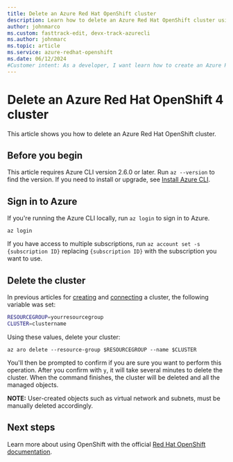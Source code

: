 ```yaml
---
title: Delete an Azure Red Hat OpenShift cluster
description: Learn how to delete an Azure Red Hat OpenShift cluster using the Azure CLI.
author: johnmarco
ms.custom: fasttrack-edit, devx-track-azurecli
ms.author: johnmarc
ms.topic: article
ms.service: azure-redhat-openshift
ms.date: 06/12/2024
#Customer intent: As a developer, I want learn how to create an Azure Red Hat OpenShift cluster, scale it, and then clean up resources so that I am not charged for what I'm not using.
---
```


# Delete an Azure Red Hat OpenShift 4 cluster

This article shows you how to delete an Azure Red Hat OpenShift cluster.


## Before you begin

This article requires Azure CLI version 2.6.0 or later. Run `az --version` to find the version. If you need to install or upgrade, see [Install Azure CLI](/cli/azure/install-azure-cli).

## Sign in to Azure

If you're running the Azure CLI locally, run `az login` to sign in to Azure.

```azurecli
az login
```

If you have access to multiple subscriptions, run `az account set -s {subscription ID}` replacing `{subscription ID}` with the subscription you want to use.

## Delete the cluster

In previous articles for [creating](create-cluster.md) and [connecting](connect-cluster.md) a cluster, the following variable was set:

```bash
RESOURCEGROUP=yourresourcegroup
CLUSTER=clustername
```

Using these values, delete your cluster:

```azurecli
az aro delete --resource-group $RESOURCEGROUP --name $CLUSTER
```
You'll then be prompted to confirm if you are sure you want to perform this operation. After you confirm with `y`, it will take several minutes to delete the cluster. When the command finishes, the cluster will be deleted and all the managed objects.

**NOTE:** User-created objects such as virtual network and subnets, must be manually deleted accordingly.

## Next steps

Learn more about using OpenShift with the official [Red Hat OpenShift documentation](https://docs.openshift.com/container-platform/4.14/welcome/index.html).
